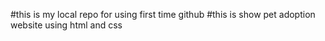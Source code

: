 #this is my local repo for using first time github
#this is show pet adoption website using html and css
